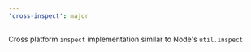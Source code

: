 ```yaml
---
'cross-inspect': major
---
```


Cross platform `inspect` implementation similar to Node's `util.inspect`
